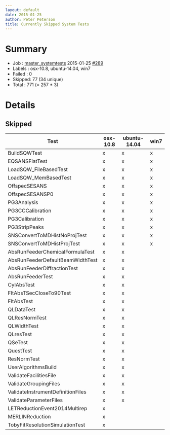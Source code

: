 ```yaml
---
layout: default
date: 2015-01-25
author: Peter Peterson
title: Currently Skipped System Tests
---
```

Summary
=======

* Job    : [master_systemtests](http://builds.mantidproject.org/job/master_systemtests/) 2015-01-25 [#289](http://builds.mantidproject.org/job/master_systemtests/289/)
* Labels : osx-10.8, ubuntu-14.04, win7
* Failed : 0
* Skipped: 77 (34 unique)
* Total  : 771 (= 257 * 3)

Details
=======

Skipped
-------

| Test                               | osx-10.8 | ubuntu-14.04 | win7 |
|------------------------------------|----------|--------------|------|
| BuildSQWTest                       |     x    |       x      |   x  |
| EQSANSFlatTest                     |     x    |       x      |   x  |
| LoadSQW_FileBasedTest              |     x    |       x      |   x  |
| LoadSQW_MemBasedTest               |     x    |       x      |   x  |
| OffspecSESANS                      |     x    |       x      |   x  |
| OffspecSESANSP0                    |     x    |       x      |   x  |
| PG3Analysis                        |     x    |       x      |   x  |
| PG3CCCalibration                   |     x    |       x      |   x  |
| PG3Calibration                     |     x    |       x      |   x  |
| PG3StripPeaks                      |     x    |       x      |   x  |
| SNSConvertToMDHistNoProjTest       |     x    |       x      |   x  |
| SNSConvertToMDHistProjTest         |     x    |       x      |   x  |
| AbsRunFeederChemicalFormulaTest    |     x    |       x      |      |
| AbsRunFeederDefaultBeamWidthTest   |     x    |       x      |      |
| AbsRunFeederDiffractionTest        |     x    |       x      |      |
| AbsRunFeederTest                   |     x    |       x      |      |
| CylAbsTest                         |     x    |       x      |      |
| FltAbsTSecCloseTo90Test            |     x    |       x      |      |
| FltAbsTest                         |     x    |       x      |      |
| QLDataTest                         |     x    |       x      |      |
| QLResNormTest                      |     x    |       x      |      |
| QLWidthTest                        |     x    |       x      |      |
| QLresTest                          |     x    |       x      |      |
| QSeTest                            |     x    |       x      |      |
| QuestTest                          |     x    |       x      |      |
| ResNormTest                        |     x    |       x      |      |
| UserAlgorithmsBuild                |     x    |       x      |      |
| ValidateFacilitiesFile             |     x    |       x      |      |
| ValidateGroupingFiles              |     x    |       x      |      |
| ValidateInstrumentDefinitionFiles  |     x    |       x      |      |
| ValidateParameterFiles             |     x    |       x      |      |
| LETReductionEvent2014Multirep      |     x    |              |      |
| MERLINReduction                    |     x    |              |      |
| TobyFitResolutionSimulationTest    |     x    |              |      |

